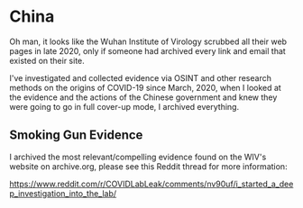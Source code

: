 # China

Oh man, it looks like the Wuhan Institute of Virology scrubbed all their web pages in late 2020, only if someone had archived every link and email that existed on their site.

I've investigated and collected evidence via OSINT and other research methods on the origins of COVID-19 since March, 2020, when I looked at the evidence and the actions of the Chinese government and knew they were going to go in full cover-up mode, I archived everything.

## Smoking Gun Evidence
I archived the most relevant/compelling evidence found on the WIV's website on archive.org, please see this Reddit thread for more information:

https://www.reddit.com/r/COVIDLabLeak/comments/nv90uf/i_started_a_deep_investigation_into_the_lab/
